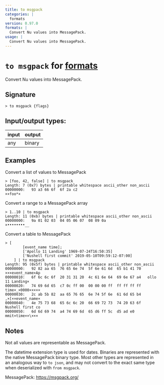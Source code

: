 ```yaml
---
title: to msgpack
categories: |
  formats
version: 0.97.0
formats: |
  Convert Nu values into MessagePack.
usage: |
  Convert Nu values into MessagePack.
---
```

<!-- This file is automatically generated. Please edit the command in https://github.com/nushell/nushell instead. -->

# `to msgpack` for [formats](/commands/categories/formats.md)

<div class='command-title'>Convert Nu values into MessagePack.</div>

## Signature

```> to msgpack {flags} ```


## Input/output types:

| input | output |
| ----- | ------ |
| any   | binary |

## Examples

Convert a list of values to MessagePack
```nu
> [foo, 42, false] | to msgpack
Length: 7 (0x7) bytes | printable whitespace ascii_other non_ascii
00000000:   93 a3 66 6f  6f 2a c2                                ××foo*×

```

Convert a range to a MessagePack array
```nu
> 1..10 | to msgpack
Length: 11 (0xb) bytes | printable whitespace ascii_other non_ascii
00000000:   9a 01 02 03  04 05 06 07  08 09 0a                   ×••••••••__

```

Convert a table to MessagePack
```nu
> [
        [event_name time];
        ['Apollo 11 Landing' 1969-07-24T16:50:35]
        ['Nushell first commit' 2019-05-10T09:59:12-07:00]
    ] | to msgpack
Length: 95 (0x5f) bytes | printable whitespace ascii_other non_ascii
00000000:   92 82 aa 65  76 65 6e 74  5f 6e 61 6d  65 b1 41 70   ×××event_name×Ap
00000010:   6f 6c 6c 6f  20 31 31 20  4c 61 6e 64  69 6e 67 a4   ollo 11 Landing×
00000020:   74 69 6d 65  c7 0c ff 00  00 00 00 ff  ff ff ff ff   time×_×0000×××××
00000030:   2c ab 5b 82  aa 65 76 65  6e 74 5f 6e  61 6d 65 b4   ,×[××event_name×
00000040:   4e 75 73 68  65 6c 6c 20  66 69 72 73  74 20 63 6f   Nushell first co
00000050:   6d 6d 69 74  a4 74 69 6d  65 d6 ff 5c  d5 ad e0      mmit×time××\×××

```

## Notes
Not all values are representable as MessagePack.

The datetime extension type is used for dates. Binaries are represented with
the native MessagePack binary type. Most other types are represented in an
analogous way to `to json`, and may not convert to the exact same type when
deserialized with `from msgpack`.

MessagePack: https://msgpack.org/